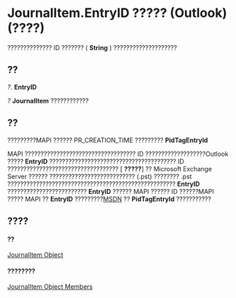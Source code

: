 
# JournalItem.EntryID ????? (Outlook)(????)

?????????????? ID ??????? ( **String** ) ????????????????????


## ??

 _?_. **EntryID**

 _?_ **JournalItem** ????????????


## ??

?????????MAPI ?????? PR_CREATION_TIME ????????? **PidTagEntryId**

MAPI ??????????????????????????????????? ID ???????????????????Outlook ?????  **EntryID** ???????????????????????????????????????? ID ??????????????????????????????????? [ **?????**] ?? Microsoft Exchange Server ?????? ??????????????????????????? (.pst) ???????? .pst ????????????????????????????????????????????????????? **EntryID** ????????????????????????? **EntryID** ?????? MAPI ?????? ID ??????MAPI ????? MAPI ?? **EntryID** ?????????[MSDN](http://www.microsoft.com/japan/msdn/) ?? **PidTagEntryId** ???????????


## ????


#### ??


[JournalItem Object](6e850295-39f9-47b8-e866-9622e9958c69.md)
#### ????????


[JournalItem Object Members](http://msdn.microsoft.com/library/13a0cd10-44bc-a167-c613-93985f698d95%28Office.15%29.aspx)
